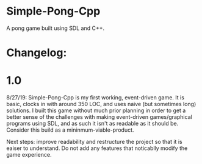 # Simple-Pong-Cpp
A pong game built using SDL and C++.

# Changelog:

# 1.0
  8/27/19:
Simple-Pong-Cpp is my first working, event-driven game. It is basic, clocks in with around 350 LOC, and uses naive (but sometimes long) solutions. I built this game without much prior planning in order to get a better sense of the challenges with making event-driven games/graphical programs using SDL, and as such it isn't as readable as it should be. Consider this build as a mininmum-viable-product. 

Next steps: improve readability and restructure the project so that it is eaiser to understand. Do not add any features that noticablly modify the game experience. 

